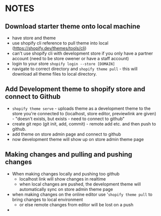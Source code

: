 # NOTES

## Download starter theme onto local machine
- have store and theme
- use shopify cli reference to pull theme into local (https://shopify.dev/themes/tools/cli)
- can't use shopify cli with development store if you only have a partner account (need to be store owener or have a staff account)
- login to your store `shopify login --store [DOMAIN]`
- navigate to correct directory and `shopify theme pull` - this will download all theme files to local directory.

## Add Development theme to shopify store and connect to Github
- `shopify theme serve` - uploads theme as a development theme to the store you're connected to (localhost, store editor, previewlink are given) - "doesn't exists, but exists - need to connect to github"
- create git repo (git init, add, commit) - remote add etc. and then push to github.
- add theme on store admin page and connect to github
- now development theme will show up on store admin theme page

## Making changes and pulling and pushing changes
- When making changes locally and pushing too github
  - localhost link will show changes in realtime
  - when local changes are pushed, the development theme will automatically sync on store admin theme page 
- when making changes on the online editor use '`shopify theme pull` to bring changes to local environment
  - or else remote changes from editor will be lost on a push 
- 



